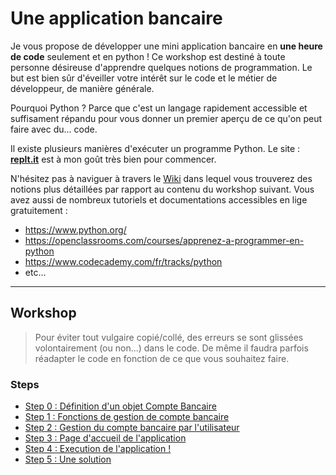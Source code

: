 # Une application bancaire

Je vous propose de développer une mini application bancaire en **une heure de code** seulement et en python !
Ce workshop est destiné à toute personne désireuse d'apprendre quelques notions de programmation.
Le but est bien sûr d'éveiller votre intérêt sur le code et le métier de développeur, de manière générale.

Pourquoi Python ? Parce que c'est un langage rapidement accessible et suffisament répandu pour vous donner un premier aperçu de ce qu'on peut faire avec du... code.

Il existe plusieurs manières d'exécuter un programme Python.
Le site : **[replt.it](https://repl.it/repls/GoodnaturedGraveTurtle)** est à mon goût très bien pour commencer.

N'hésitez pas à naviguer à travers le [Wiki](https://github.com/Hesspieux/HourOfCode/wiki) dans lequel vous trouverez des notions plus détaillées par rapport au contenu du workshop suivant.
Vous avez aussi de nombreux tutoriels et documentations accessibles en lige gratuitement :
- https://www.python.org/
- https://openclassrooms.com/courses/apprenez-a-programmer-en-python
- https://www.codecademy.com/fr/tracks/python
- etc...

---

## Workshop

>Pour éviter tout vulgaire copié/collé, des erreurs se sont glissées volontairement (ou non...) dans le code.
De même il faudra parfois réadapter le code en fonction de ce que vous souhaitez faire.

### Steps

* [Step 0 : Définition d'un objet Compte Bancaire](./instructions/0-create-the-bank-account.md)
* [Step 1 : Fonctions de gestion de compte bancaire](./instructions/1-manage-the-bank-account.md)
* [Step 2 : Gestion du compte bancaire par l'utilisateur](./instructions/2-user-account-options.md)
* [Step 3 : Page d'accueil de l'application](./instructions/3-homepage-bank-application.md)
* [Step 4 : Execution de l'application !](./instructions/4-execute-the-application.md)
* [Step 5 : Une solution](./instructions/5-solution.md)
